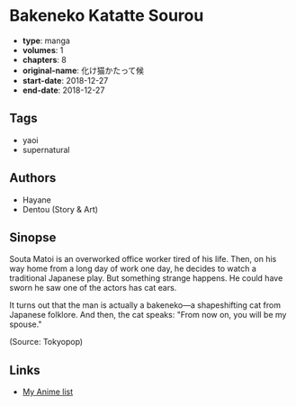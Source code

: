 # Bakeneko Katatte Sourou

-   **type**: manga
-   **volumes**: 1
-   **chapters**: 8
-   **original-name**: 化け猫かたって候
-   **start-date**: 2018-12-27
-   **end-date**: 2018-12-27

## Tags

-   yaoi
-   supernatural

## Authors

-   Hayane
-   Dentou (Story & Art)

## Sinopse

Souta Matoi is an overworked office worker tired of his life. Then, on his way home from a long day of work one day, he decides to watch a traditional Japanese play. But something strange happens. He could have sworn he saw one of the actors has cat ears.

It turns out that the man is actually a bakeneko—a shapeshifting cat from Japanese folklore. And then, the cat speaks: "From now on, you will be my spouse."

(Source: Tokyopop)

## Links

-   [My Anime list](https://myanimelist.net/manga/126853/Bakeneko_Katatte_Sourou)
